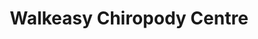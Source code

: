 ---
title: "Walkeasy Chiropody Centre"
url: /boldon-colliery/walkeasy-chiropody-centre/
shop: shop
---